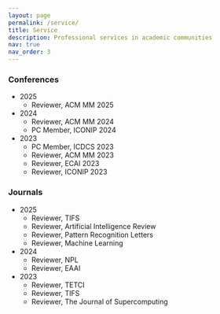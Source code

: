 ```yaml
---
layout: page
permalink: /service/
title: Service
description: Professional services in academic communities
nav: true
nav_order: 3
---
```


### Conferences
- 2025
  - Reviewer, ACM MM 2025
- 2024
  - Reviewer, ACM MM 2024
  - PC Member, ICONIP 2024
- 2023
  - PC Member, ICDCS 2023
  - Reviewer, ACM MM 2023
  - Reviewer, ECAI 2023
  - Reviewer, ICONIP 2023

### Journals
- 2025
  - Reviewer, TIFS
  - Reviewer, Artificial Intelligence Review
  - Reviewer, Pattern Recognition Letters
  - Reviewer, Machine Learning
- 2024
  - Reviewer, NPL
  - Reviewer, EAAI
- 2023
  - Reviewer, TETCI
  - Reviewer, TIFS
  - Reviewer, The Journal of Supercomputing


<!-- ### Tutorial

- 2020
  - Tutorial Speaker, IJCAI 2020 -->
